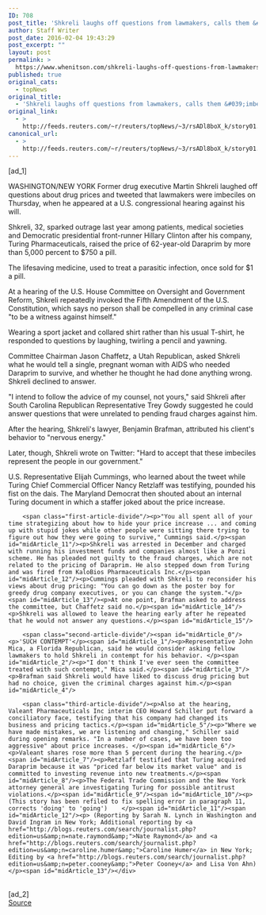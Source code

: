 ```yaml
---
ID: 708
post_title: 'Shkreli laughs off questions from lawmakers, calls them &#039;imbeciles&#039;'
author: Staff Writer
post_date: 2016-02-04 19:43:29
post_excerpt: ""
layout: post
permalink: >
  https://www.whenitson.com/shkreli-laughs-off-questions-from-lawmakers-calls-them-imbeciles/
published: true
original_cats:
  - topNews
original_title:
  - 'Shkreli laughs off questions from lawmakers, calls them &#039;imbeciles&#039;'
original_link:
  - >
    http://feeds.reuters.com/~r/reuters/topNews/~3/rsADl8boX_k/story01.htm
canonical_url:
  - >
    http://feeds.reuters.com/~r/reuters/topNews/~3/rsADl8boX_k/story01.htm
---
```

 [ad_1]
<br><div id="articleText">
<span id="midArticle_start"/>

<span id="midArticle_0"/><span class="focusParagraph" readability="5"><p><span class="articleLocation">WASHINGTON/NEW YORK</span> Former drug executive Martin Shkreli laughed off questions about drug prices and tweeted that lawmakers were imbeciles on Thursday, when he appeared at a U.S. congressional hearing against his will.</p></span><span id="midArticle_1"/><p>Shkreli, 32, sparked outrage last year among patients, medical societies and Democratic presidential front-runner Hillary Clinton after his company, Turing Pharmaceuticals, raised the price of 62-year-old Daraprim by more than 5,000 percent to $750 a pill.</p><span id="midArticle_2"/><p>The lifesaving medicine, used to treat a parasitic infection, once sold for $1 a pill.</p><span id="midArticle_3"/><p>At a hearing of the U.S. House Committee on Oversight and Government Reform, Shkreli repeatedly invoked the Fifth Amendment of the U.S. Constitution, which says no person shall be compelled in any criminal case "to be a witness against himself."</p><span id="midArticle_4"/><p>Wearing a sport jacket and collared shirt rather than his usual T-shirt, he responded to questions by laughing, twirling a pencil and yawning.</p><span id="midArticle_5"/><p>Committee Chairman Jason Chaffetz, a Utah Republican, asked Shkreli what he would tell a single, pregnant woman with AIDS who needed Daraprim to survive, and whether he thought he had done anything wrong. Shkreli declined to answer.</p><span id="midArticle_6"/><p>"I intend to follow the advice of my counsel, not yours," said Shkreli after South Carolina Republican Representative Trey Gowdy suggested he could answer questions that were unrelated to pending fraud charges against him. </p><span id="midArticle_7"/><p>After the hearing, Shkreli's lawyer, Benjamin Brafman, attributed his client's behavior to "nervous energy." </p><span id="midArticle_8"/><p>Later, though, Shkreli wrote on Twitter: "Hard to accept that these imbeciles represent the people in our government."</p><span id="midArticle_9"/><p>U.S. Representative Elijah Cummings, who learned about the tweet while Turing Chief Commercial Officer Nancy Retzlaff was testifying, pounded his fist on the dais. The Maryland Democrat then shouted about an internal Turing document in which a staffer joked about the price increase.</p><span id="midArticle_10"/>
        
        <span class="first-article-divide"/><p>"You all spent all of your time strategizing about how to hide your price increase ... and coming up with stupid jokes while other people were sitting there trying to figure out how they were going to survive," Cummings said.</p><span id="midArticle_11"/><p>Shkreli was arrested in December and charged with running his investment funds and companies almost like a Ponzi scheme. He has pleaded not guilty to the fraud charges, which are not related to the pricing of Daraprim. He also stepped down from Turing and was fired from KaloBios Pharmaceuticals Inc.</p><span id="midArticle_12"/><p>Cummings pleaded with Shkreli to reconsider his views about drug pricing: "You can go down as the poster boy for greedy drug company executives, or you can change the system."</p><span id="midArticle_13"/><p>At one point, Brafman asked to address the committee, but Chaffetz said no.</p><span id="midArticle_14"/><p>Shkreli was allowed to leave the hearing early after he repeated that he would not answer any questions.</p><span id="midArticle_15"/>
        
        <span class="second-article-divide"/><span id="midArticle_0"/><p>'SUCH CONTEMPT'</p><span id="midArticle_1"/><p>Representative John Mica, a Florida Republican, said he would consider asking fellow lawmakers to hold Shkreli in contempt for his behavior. </p><span id="midArticle_2"/><p>"I don't think I've ever seen the committee treated with such contempt," Mica said.</p><span id="midArticle_3"/><p>Brafman said Shkreli would have liked to discuss drug pricing but had no choice, given the criminal charges against him.</p><span id="midArticle_4"/>
        
        <span class="third-article-divide"/><p>Also at the hearing, Valeant Pharmaceuticals Inc interim CEO Howard Schiller put forward a conciliatory face, testifying that his company had changed its business and pricing tactics.</p><span id="midArticle_5"/><p>"Where we have made mistakes, we are listening and changing," Schiller said during opening remarks. "In a number of cases, we have been too aggressive" about price increases. </p><span id="midArticle_6"/><p>Valeant shares rose more than 5 percent during the hearing.</p><span id="midArticle_7"/><p>Retzlaff testified that Turing acquired Daraprim because it was "priced far below its market value" and is committed to investing revenue into new treatments.</p><span id="midArticle_8"/><p>The Federal Trade Commission and the New York attorney general are investigating Turing for possible antitrust violations.</p><span id="midArticle_9"/><span id="midArticle_10"/><p>(This story has been refiled to fix spelling error in paragraph 11, corrects 'doing' to 'going')    </p><span id="midArticle_11"/><span id="midArticle_12"/><p> (Reporting by Sarah N. Lynch in Washington and David Ingram in New York; Additional reporting by <a href="http://blogs.reuters.com/search/journalist.php?edition=us&amp;n=nate.raymond&amp;">Nate Raymond</a> and <a href="http://blogs.reuters.com/search/journalist.php?edition=us&amp;n=caroline.humer&amp;">Caroline Humer</a> in New York; Editing by <a href="http://blogs.reuters.com/search/journalist.php?edition=us&amp;n=peter.cooney&amp;">Peter Cooney</a> and Lisa Von Ahn)</p><span id="midArticle_13"/></div>
<br>[ad_2]
<br><a href="http://feeds.reuters.com/~r/reuters/topNews/~3/rsADl8boX_k/story01.htm">Source </a>